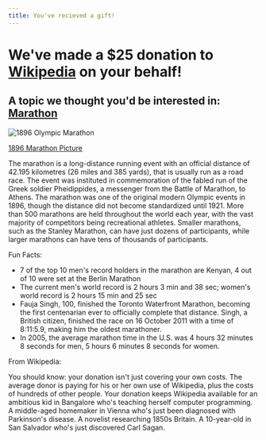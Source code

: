 ```yaml
---
title: You've recieved a gift!
---
```


# We've made a $25 donation to [Wikipedia](http://wikipedia.org) on your behalf!

## A topic we thought you'd be interested in: [Marathon](http://en.wikipedia.org/wiki/Marathon)

![1896 Olympic Marathon](http://upload.wikimedia.org/wikipedia/commons/thumb/4/43/1896_Olympic_marathon.jpg/640px-1896_Olympic_marathon.jpg "1896 Olympic Marathon")

[1896 Marathon Picture](http://en.wikipedia.org/wiki/File:1896_Olympic_marathon.jpg)

The marathon is a long-distance running event with an official distance of 42.195 kilometres (26 miles and 385 yards), that is usually run as a road race. The event was instituted in commemoration of the fabled run of the Greek soldier Pheidippides, a messenger from the Battle of Marathon, to Athens.
The marathon was one of the original modern Olympic events in 1896, though the distance did not become standardized until 1921. More than 500 marathons are held throughout the world each year, with the vast majority of competitors being recreational athletes. Smaller marathons, such as the Stanley Marathon, can have just dozens of participants, while larger marathons can have tens of thousands of participants.

Fun Facts:

* 7 of the top 10 men's record holders in the marathon are Kenyan, 4 out of 10 were set at the Berlin Marathon
* The current men's world record is 2 hours 3 min and 38 sec; women's world record is 2 hours 15 min and 25 sec
* Fauja Singh, 100, finished the Toronto Waterfront Marathon, becoming the first centenarian ever to officially complete that distance. Singh, a British citizen, finished the race on 16 October 2011 with a time of 8:11:5.9, making him the oldest marathoner.
* In 2005, the average marathon time in the U.S. was 4 hours 32 minutes 8 seconds for men, 5 hours 6 minutes 8 seconds for women.

From Wikipedia:

You should know: your donation isn't just covering your own costs. The average donor is paying for his or her own use of Wikipedia, plus the costs of hundreds of other people. Your donation keeps Wikipedia available for an ambitious kid in Bangalore who's teaching herself computer programming. A middle-aged homemaker in Vienna who's just been diagnosed with Parkinson's disease. A novelist researching 1850s Britain. A 10-year-old in San Salvador who's just discovered Carl Sagan.
